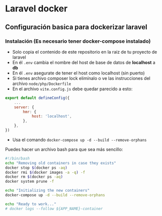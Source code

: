 # Laravel docker
## Configuración basica para dockerizar laravel

### Instalación (Es necesario tener docker-compose instalado)

* Solo copia el contenido de este repositorio en la raiz de tu proyecto de laravel
* En él `.env` cambia el nombre del host de base de datos de **localhost** a **db**
* En él `.env` asegurate de tener el host como localhost (sin puerto)
* Si tienes archivo composer lock elimínalo o ve las instrucciones del archivo `node/php/Dockerfile`
* En el archivo `vite.config.js` debe quedar parecido a esto:
```js
export default defineConfig({
    ...
    server: {
        hmr: {
            host: 'localhost',
        },
    },
})

```
* Usa el comando `docker-compose up -d --build --remove-orphans` 


Puedes hacer un archivo bash para que sea más sencillo:

```bash
#!/bin/bash
echo "Removing old containers in case they exists"
docker stop $(docker ps -aq)
docker rmi $(docker images -a -q) -f
docker rm $(docker ps -aq)
docker system prune -f

echo "Initializing the new containers"
docker-compose up -d --build --remove-orphans

echo "Ready to work..."
# docker logs --follow ${APP_NAME}-container
```